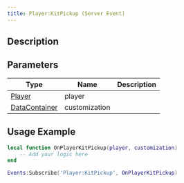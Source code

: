 ```yaml
---
title: Player:KitPickup (Server Event)
---
```

## Description

## Parameters

| Type                                                | Name          | Description |
| --------------------------------------------------- | ------------- | ----------- |
| [Player](/vext/ref/cls/srv/player)               | player        |             |
| [DataContainer](/vext/ref/cls/shr/datacontainer) | customization |             |

## Usage Example

``` lua
local function OnPlayerKitPickup(player, customization)
    -- Add your logic here
end

Events:Subscribe('Player:KitPickup', OnPlayerKitPickup)
```
